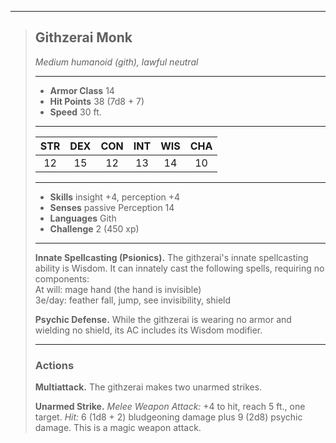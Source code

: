 ***
> ## Githzerai Monk
> *Medium humanoid (gith), lawful neutral*
> 
> ***
> 
> - **Armor Class** 14
> - **Hit Points** 38 (7d8 + 7)
> - **Speed** 30 ft.
> 
> ***
> 
> |STR|DEX|CON|INT|WIS|CHA|
> |:---:|:---:|:---:|:---:|:---:|:---:|
> |12|15|12|13|14|10|
> 
> ***
> 
> - **Skills** insight +4, perception +4
> - **Senses** passive Perception 14
> - **Languages** Gith
> - **Challenge** 2 (450 xp)
> 
> ***
> 
> **Innate Spellcasting (Psionics).** The githzerai's innate spellcasting ability is Wisdom. It can innately cast the following spells, requiring no components:  
> At will: mage hand (the hand is invisible)  
> 3e/day: feather fall, jump, see invisibility, shield
> 
> **Psychic Defense.** While the githzerai is wearing no armor and wielding no shield, its AC includes its Wisdom modifier.
> 
> ***
> 
> ### Actions
> **Multiattack.** The githzerai makes two unarmed strikes.
> 
> **Unarmed Strike.** *Melee Weapon Attack:* +4 to hit, reach 5 ft., one target. *Hit:* 6 (1d8 + 2) bludgeoning damage plus 9 (2d8) psychic damage. This is a magic weapon attack.